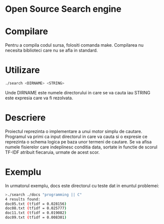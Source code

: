 # Open Source Search engine
# Compilare
  Pentru a compila codul sursa, folositi comanda make. Compilarea nu necesita biblioteci care nu se afla in standard.
# Utilizare
  ```bash
  ./search <DIRNAME> <STRING>
  ```
  Unde DIRNAME este numele directorului in care se va cauta iau STRING este expresia care va fi rezolvata.
  # Descriere
   Proiectul reprezinta o implementare a unui motor simplu de cautare. Programul va primi ca input directorul 
   in care va cauta si o expresie ce reprezinta o schema logica pe baza unor termeni de cautare. Se va afisa
   numele fisierelor care indeplinesc conditia data, sortate in functie de scorul TF-IDF atribuit fiecaruia, urmate
   de acest scor.
   # Exemplu
   In urmatorul exemplu, docs este directorul cu teste dat in enuntul problemei:
   ```bash
   >./search ./docs "programming || C"
   4 results found:
   doc05.txt (tfidf = 0.028156)
   doc08.txt (tfidf = 0.025777)
   doc11.txt (tfidf = 0.019082)
   doc09.txt (tfidf = 0.008301)
   ```
